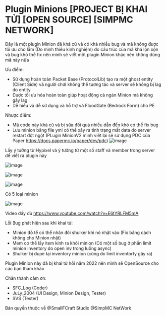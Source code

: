 # Plugin Minions [PROJECT BỊ KHAI TỬ] [OPEN SOURCE] [SIMPMC NETWORK]


Đây là một plugin Minion đã khá cũ và có khá nhiều bug và mã không được tối ưu cho lắm (Do mình thiếu kinh nghiệm) 
do cấu trúc của mã khá lộn xộn và bug khó thể fix nên mình sẽ viết một plugin Minion khác nên không dùng mã này nữa

Ưu điểm:
 - Sử dụng hoàn toàn Packet Base (ProtocolLib) tạo ra một ghost entity (Client Side) và người chơi không thể tương tác và server sẽ không bị lag do entity
 - Được tối ưu hóa hoàn toàn giúp hoạt động cả ngàn Minion mà không gây lag
 - Dễ hiểu và dễ sử dụng và hỗ trợ và FloodGate (Bedrock Form) cho PE

Nhược điểm:
 - Mã code này khá cũ và bị sửa đổi quá nhiều dẫn đến khó có thể fix bug
 - Lưu minion bằng file yml có thể xảy ra tình trạng mất data do server restart đột ngột
 (PLugin MinionV2 mình viết lại sẽ sử dụng PDC của Paper https://docs.papermc.io/paper/dev/pdc)
 ![image](https://github.com/sfclog/Minions/assets/58846067/0245f47f-a159-4a61-bcdd-4995cef6e4d7)

   


Lấy ý tưởng từ Hypixel và ý tưởng từ một số staff và member trong server dể viết ra plugin này

![image](https://github.com/sfclog/Minions/assets/58846067/35173d4d-ed2b-408f-a800-42139c742191)

![image](https://github.com/sfclog/Minions/assets/58846067/78c9d34f-3bcc-421d-b347-fbca85751016)

![image](https://github.com/sfclog/Minions/assets/58846067/933c8724-0cca-44c8-9a14-ff238e9297bb)

Có 5 loại minion

![image](https://github.com/sfclog/Minions/assets/58846067/95db02bd-b1a8-46a6-9d3e-681e65eda638)




Video đầy đủ https://www.youtube.com/watch?v=E6tYRLFM5mA

Lỗi Bug phát hiện sau khi khai tử:
 + Minion đồ tể có thể nhân đôi shulker khi nó nhặt vào (Fix bằng cách không cho Minion nhặt)
 + Mem có thể lấy item kính ra khỏi minion (Có một số bug ở phẩn limit minion inventory do open inv trong luồng async)
 + Shulker bị dupe tại inventory minion (cũng do limit inventorty gây ra)

Plugin Minion này đã bị khai tử hồi năm 2022 nên mình sẽ OpenSource cho các bạn tham khảo

Chân thành cảm ơn:
 - SFC_Log (Coder)
 - JuLy_2004 (UI Design, Minion Design, Tester)
 - SVS (Tester)

Bản quyền thuộc về @SmallFCraft Studio @SimpMC NetWork
